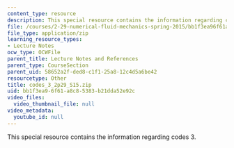 ```yaml
---
content_type: resource
description: This special resource contains the information regarding codes 3.
file: /courses/2-29-numerical-fluid-mechanics-spring-2015/bb1f3ea96f61a8c85383b21dda52e92c_codes_3_2p29_S15.zip
file_type: application/zip
learning_resource_types:
- Lecture Notes
ocw_type: OCWFile
parent_title: Lecture Notes and References
parent_type: CourseSection
parent_uid: 58652a2f-ded8-c1f1-25a8-12c4d5a6be42
resourcetype: Other
title: codes_3_2p29_S15.zip
uid: bb1f3ea9-6f61-a8c8-5383-b21dda52e92c
video_files:
  video_thumbnail_file: null
video_metadata:
  youtube_id: null
---
```

This special resource contains the information regarding codes 3.

